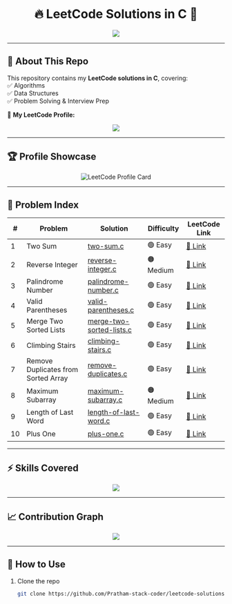 <h1 align="center">🔥 LeetCode Solutions in C 🚀</h1>

<p align="center">
  <img src="https://readme-typing-svg.herokuapp.com?font=Fira+Code&size=25&duration=3000&pause=500&color=00FF00&center=true&vCenter=true&width=600&lines=Welcome+to+LeetCode+Solutions;C+Language+Implementations;Algorithms+%7C+Data+Structures;Coding+Interview+Preparation" />
</p>

---

## 📌 About This Repo  
This repository contains my **LeetCode solutions in C**, covering:  
✅ Algorithms  
✅ Data Structures  
✅ Problem Solving & Interview Prep  

🔗 **My LeetCode Profile:**  
<p align="center">
  <a href="https://leetcode.com/u/Pratham_stack_coder">
    <img src="https://img.shields.io/badge/LeetCode-Pratham__stack__coder-orange?style=for-the-badge&logo=LeetCode" />
  </a>
</p>

---

## 🏆 Profile Showcase  

<p align="center">
  <img src="https://leetcard.jacoblin.cool/Pratham_stack_coder?ext=heatmap" alt="LeetCode Profile Card" />
</p>

---

## 📖 Problem Index  

| #   | Problem | Solution | Difficulty | LeetCode Link |
|-----|----------|----------|------------|---------------|
| 1   | Two Sum | [two-sum.c](solutions/two-sum.c) | 🟢 Easy | [🔗 Link](https://leetcode.com/problems/two-sum/) |
| 2   | Reverse Integer | [reverse-integer.c](solutions/reverse-integer.c) | 🟠 Medium | [🔗 Link](https://leetcode.com/problems/reverse-integer/) |
| 3   | Palindrome Number | [palindrome-number.c](solutions/palindrome-number.c) | 🟢 Easy | [🔗 Link](https://leetcode.com/problems/palindrome-number/) |
| 4   | Valid Parentheses | [valid-parentheses.c](solutions/valid-parentheses.c) | 🟢 Easy | [🔗 Link](https://leetcode.com/problems/valid-parentheses/) |
| 5   | Merge Two Sorted Lists | [merge-two-sorted-lists.c](solutions/merge-two-sorted-lists.c) | 🟢 Easy | [🔗 Link](https://leetcode.com/problems/merge-two-sorted-lists/) |
| 6   | Climbing Stairs | [climbing-stairs.c](solutions/climbing-stairs.c) | 🟢 Easy | [🔗 Link](https://leetcode.com/problems/climbing-stairs/) |
| 7   | Remove Duplicates from Sorted Array | [remove-duplicates.c](solutions/remove-duplicates.c) | 🟢 Easy | [🔗 Link](https://leetcode.com/problems/remove-duplicates-from-sorted-array/) |
| 8   | Maximum Subarray | [maximum-subarray.c](solutions/maximum-subarray.c) | 🟠 Medium | [🔗 Link](https://leetcode.com/problems/maximum-subarray/) |
| 9   | Length of Last Word | [length-of-last-word.c](solutions/length-of-last-word.c) | 🟢 Easy | [🔗 Link](https://leetcode.com/problems/length-of-last-word/) |
| 10  | Plus One | [plus-one.c](solutions/plus-one.c) | 🟢 Easy | [🔗 Link](https://leetcode.com/problems/plus-one/) |

---

## ⚡ Skills Covered  

<p align="center">
  <img src="https://skillicons.dev/icons?i=c,git,linux" />
</p>

---

## 📈 Contribution Graph  

<p align="center">
  <img src="https://github-readme-activity-graph.vercel.app/graph?username=Pratham-stack-coder&theme=react-dark" />
</p>

---

## 🚀 How to Use  

1. Clone the repo  
   ```bash
   git clone https://github.com/Pratham-stack-coder/leetcode-solutions.git
